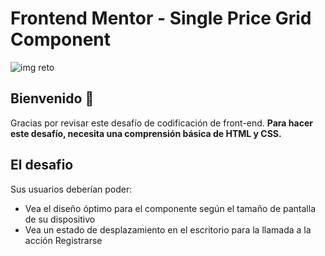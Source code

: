 # Frontend Mentor - Single Price Grid Component

![img reto](https://camo.githubusercontent.com/c81f3f61303a02b8e938a4f4a1f77fad996990ca/68747470733a2f2f7265732e636c6f7564696e6172792e636f6d2f647a32303973366a6b2f696d6167652f75706c6f61642f76313535383435303834382f4368616c6c656e6765732f6f7576686b7165713964686f6b757439706179692e6a7067 "img reto")

## Bienvenido 🥰
Gracias por revisar este desafío de codificación de front-end.
**Para hacer este desafío, necesita una comprensión básica de HTML y CSS.**

## El desafio
Sus usuarios deberían poder:
- Vea el diseño óptimo para el componente según el tamaño de pantalla de su dispositivo
- Vea un estado de desplazamiento en el escritorio para la llamada a la acción Registrarse
